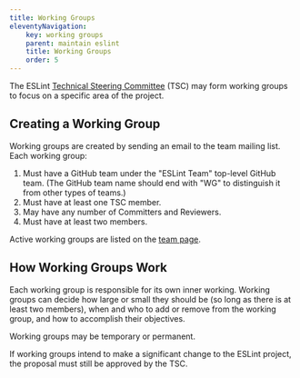 ```yaml
---
title: Working Groups
eleventyNavigation:
    key: working groups
    parent: maintain eslint
    title: Working Groups
    order: 5
---
```


The ESLint [Technical Steering Committee](../contribute/governance#technical-steering-committee-tsc) (TSC) may form working groups to focus on a specific area of the project.

## Creating a Working Group

Working groups are created by sending an email to the team mailing list. Each working group:

1. Must have a GitHub team under the "ESLint Team" top-level GitHub team. (The GitHub team name should end with "WG" to distinguish it from other types of teams.)
1. Must have at least one TSC member.
1. May have any number of Committers and Reviewers.
1. Must have at least two members.

Active working groups are listed on the [team page](https://eslint.org/team).

## How Working Groups Work

Each working group is responsible for its own inner working. Working groups can decide how large or small they should be (so long as there is at least two members), when and who to add or remove from the working group, and how to accomplish their objectives.

Working groups may be temporary or permanent.

If working groups intend to make a significant change to the ESLint project, the proposal must still be approved by the TSC.
